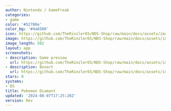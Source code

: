 ```yaml
---
author: Nintendo / GameFreak
categories:
- game
color: '#52708e'
color_bg: '#4a6580'
icon: https://github.com/TheRinzler65/NDS-Shop/raw/main/docs/assets/images/icons/pokemondiamant.png
image: https://github.com/TheRinzler65/NDS-Shop/raw/main/docs/assets/images/icons/pokemondiamant.png
image_length: 502
layout: app
screenshots:
- description: Game preview
  url: https://github.com/TheRinzler65/NDS-Shop/raw/main/docs/assets/images/screenshots/pokemondiamant/pokemondiamant.png
- description: Boxart
  url: https://github.com/TheRinzler65/NDS-Shop/raw/main/docs/assets/images/boxart/PokemonVersion%20Diamant%20(France)%20(Rev%20).nds.png
stars: 0
systems:
- DS
title: Pokemon Diamant
updated: '2024-08-07T17:25:20Z'
version: Rev
---
```

